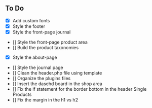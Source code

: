 ## To Do

- [x] Add custom fonts
- [x] Style the footer
- [x] Style the front-page journal
- [] Style the front-page product area
- [] Build the product taxonomies
- [x] Style the about-page
- [] Style the journal page
- [] Clean the header.php file using template
- [] Organize the plugins files
- [] Insert the dasehd board in the shop area
- [] Fix the if statement for the border bottom in the header
Single Products
- [] Fix the margin in the h1 vs h2
